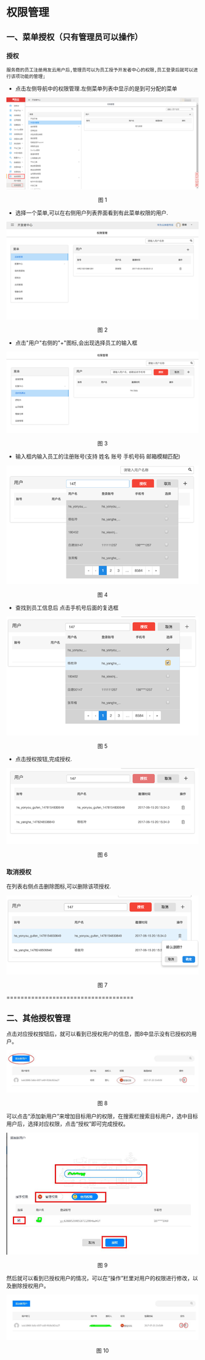 # 权限管理

## 一、菜单授权（只有管理员可以操作）
### 授权
    服务商的员工注册用友云用户后,管理员可以为员工授予开发者中心的权限,员工登录后就可以进行该项功能的管理;

- 点击左侧导航中的权限管理.左侧菜单列表中显示的是到可分配的菜单
<div align=center>
<img src="/articles/cloud/3-/images/access/1.png"/>
</div>
<p align="center">图 1</p>

- 选择一个菜单,可以在右侧用户列表界面看到有此菜单权限的用户.
<div align=center>
<img src="/articles/cloud/3-/images/access/2.png"/>
</div>
<p align="center">图 2</p>

- 点击"用户"右侧的"+"图标,会出现选择员工的输入框
<div align=center>
<img src="/articles/cloud/3-/images/access/3.png"/>
</div>
<p align="center">图 3</p>

- 输入框内输入员工的注册账号(支持 姓名 账号 手机号码 邮箱模糊匹配)  
<div align=center>
<img src="/articles/cloud/3-/images/access/4.png"/>
</div>
<p align="center">图 4</p>

- 查找到员工信息后 点击手机号后面的复选框
<div align=center>
<img src="/articles/cloud/3-/images/access/5.png"/>
</div>
<p align="center">图 5</p>

- 点击授权按钮,完成授权.
<div align=center>
<img src="/articles/cloud/3-/images/access/6.png"/>
</div>
<p align="center">图 6</p>

### 取消授权
在列表右侧点击删除图标,可以删除该项授权.
<div align=center>
<img src="/articles/cloud/3-/images/access/7.png"/>
</div>
<p align="center">图 7</p>

====================================

<div id="1权限管理"></div>

二、其他授权管理
-
点击对应授权按钮后，就可以看到已授权用户的信息，图8中显示没有已授权的用户。
<div align=center>
<img src="/articles/cloud/3-/images/access/8.jpg"/>
</div>
<p align="center">图 8</p>

可以点击“添加新用户”来增加目标用户的权限，在搜索栏搜索目标用户，选中目标用户后，选择对应权限，点击“授权”即可完成授权。
<div align=center>
<img src="/articles/cloud/3-/images/access/9.jpg"/>
</div>
<p align="center">图 9</p>

然后就可以看到已授权用户的情况，可以在“操作”栏里对用户的权限进行修改，以及删除授权用户。
<div align=center>
<img src="/articles/cloud/3-/images/access/10.jpg"/>
</div>
<p align="center">图 10</p>

